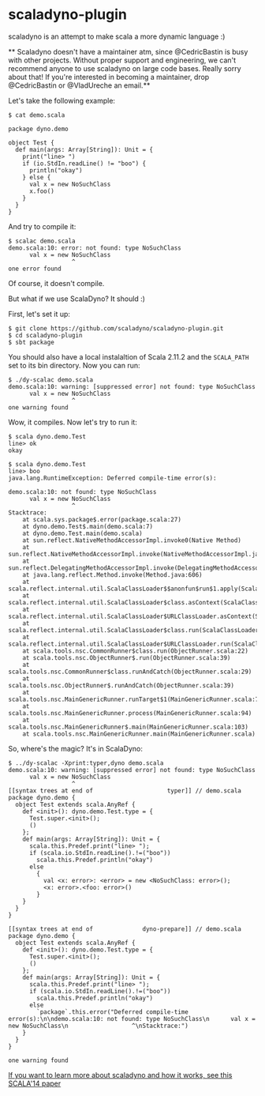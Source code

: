 scaladyno-plugin
================

scaladyno is an attempt to make scala a more dynamic language :)

** Scaladyno doesn't have a maintainer atm, since @CedricBastin is busy with other projects. Without proper support and engineering, we can't recommend anyone to use scaladyno on large code bases. Really sorry about that! If you're interested in becoming a maintainer, drop @CedricBastin or @VladUreche an email.**

Let's take the following example:
```
$ cat demo.scala 

package dyno.demo

object Test {
  def main(args: Array[String]): Unit = {
    print("line> ")
    if (io.StdIn.readLine() != "boo") {
      println("okay")
    } else {
      val x = new NoSuchClass
      x.foo()
    }
  }
}
```

And try to compile it:

```
$ scalac demo.scala 
demo.scala:10: error: not found: type NoSuchClass
      val x = new NoSuchClass
                  ^
one error found
```

Of course, it doesn't compile. 

But what if we use ScalaDyno? It should :)

First, let's set it up:
```
$ git clone https://github.com/scaladyno/scaladyno-plugin.git
$ cd scaladyno-plugin
$ sbt package
```

You should also have a local instalaltion of Scala 2.11.2 and the `SCALA_PATH` set to its bin directory. Now you can run:

```
$ ./dy-scalac demo.scala 
demo.scala:10: warning: [suppressed error] not found: type NoSuchClass
      val x = new NoSuchClass
                  ^
one warning found
```

Wow, it compiles. Now let's try to run it:

```
$ scala dyno.demo.Test
line> ok
okay

$ scala dyno.demo.Test
line> boo
java.lang.RuntimeException: Deferred compile-time error(s):

demo.scala:10: not found: type NoSuchClass
      val x = new NoSuchClass
                  ^
Stacktrace:
	at scala.sys.package$.error(package.scala:27)
	at dyno.demo.Test$.main(demo.scala:7)
	at dyno.demo.Test.main(demo.scala)
	at sun.reflect.NativeMethodAccessorImpl.invoke0(Native Method)
	at sun.reflect.NativeMethodAccessorImpl.invoke(NativeMethodAccessorImpl.java:57)
	at sun.reflect.DelegatingMethodAccessorImpl.invoke(DelegatingMethodAccessorImpl.java:43)
	at java.lang.reflect.Method.invoke(Method.java:606)
	at scala.reflect.internal.util.ScalaClassLoader$$anonfun$run$1.apply(ScalaClassLoader.scala:68)
	at scala.reflect.internal.util.ScalaClassLoader$class.asContext(ScalaClassLoader.scala:31)
	at scala.reflect.internal.util.ScalaClassLoader$URLClassLoader.asContext(ScalaClassLoader.scala:99)
	at scala.reflect.internal.util.ScalaClassLoader$class.run(ScalaClassLoader.scala:68)
	at scala.reflect.internal.util.ScalaClassLoader$URLClassLoader.run(ScalaClassLoader.scala:99)
	at scala.tools.nsc.CommonRunner$class.run(ObjectRunner.scala:22)
	at scala.tools.nsc.ObjectRunner$.run(ObjectRunner.scala:39)
	at scala.tools.nsc.CommonRunner$class.runAndCatch(ObjectRunner.scala:29)
	at scala.tools.nsc.ObjectRunner$.runAndCatch(ObjectRunner.scala:39)
	at scala.tools.nsc.MainGenericRunner.runTarget$1(MainGenericRunner.scala:72)
	at scala.tools.nsc.MainGenericRunner.process(MainGenericRunner.scala:94)
	at scala.tools.nsc.MainGenericRunner$.main(MainGenericRunner.scala:103)
	at scala.tools.nsc.MainGenericRunner.main(MainGenericRunner.scala)
```

So, where's the magic? It's in ScalaDyno: 

```
$ ../dy-scalac -Xprint:typer,dyno demo.scala 
demo.scala:10: warning: [suppressed error] not found: type NoSuchClass
      val x = new NoSuchClass
                  ^
[[syntax trees at end of                     typer]] // demo.scala
package dyno.demo {
  object Test extends scala.AnyRef {
    def <init>(): dyno.demo.Test.type = {
      Test.super.<init>();
      ()
    };
    def main(args: Array[String]): Unit = {
      scala.this.Predef.print("line> ");
      if (scala.io.StdIn.readLine().!=("boo"))
        scala.this.Predef.println("okay")
      else
        {
          val <x: error>: <error> = new <NoSuchClass: error>();
          <x: error>.<foo: error>()
        }
    }
  }
}

[[syntax trees at end of              dyno-prepare]] // demo.scala
package dyno.demo {
  object Test extends scala.AnyRef {
    def <init>(): dyno.demo.Test.type = {
      Test.super.<init>();
      ()
    };
    def main(args: Array[String]): Unit = {
      scala.this.Predef.print("line> ");
      if (scala.io.StdIn.readLine().!=("boo"))
        scala.this.Predef.println("okay")
      else
        `package`.this.error("Deferred compile-time error(s):\n\ndemo.scala:10: not found: type NoSuchClass\n      val x = new NoSuchClass\n                  ^\nStacktrace:")
    }
  }
}

one warning found
```

[If you want to learn more about scaladyno and how it works, see this SCALA'14 paper](http://infoscience.epfl.ch/record/200962?ln=en)
